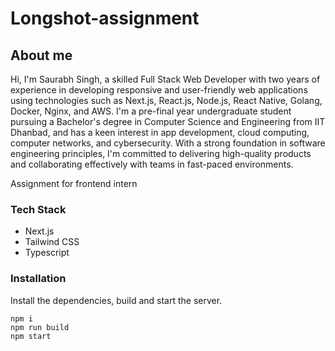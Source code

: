 # Longshot-assignment

## About me

Hi, I'm Saurabh Singh, a skilled Full Stack Web Developer with two years of experience in developing responsive and user-friendly web applications using technologies such as Next.js, React.js, Node.js, React Native, Golang, Docker, Nginx, and AWS.
I'm a pre-final year undergraduate student pursuing a Bachelor's degree in Computer Science and Engineering from IIT Dhanbad, and has a keen interest in app development, cloud computing, computer networks, and cybersecurity. With a strong foundation in software engineering principles, I'm committed to delivering high-quality products and collaborating effectively with teams in fast-paced environments.

Assignment for frontend intern

### Tech Stack

-   Next.js
-   Tailwind CSS
-   Typescript

### Installation

Install the dependencies, build and start the server.

```
npm i
npm run build
npm start
```

